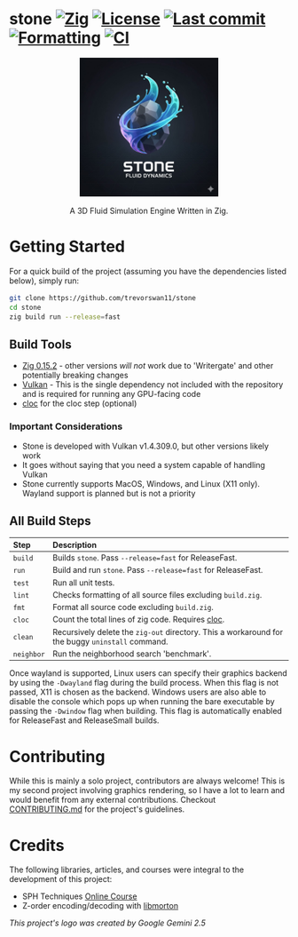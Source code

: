 # stone [![Zig](https://img.shields.io/badge/zig-0.15.2-orange)](https://ziglang.org/) [![License](https://img.shields.io/github/license/trevorswan11/stone)](LICENSE) [![Last commit](https://img.shields.io/github/last-commit/trevorswan11/stone)](https://github.com/trevorswan11/stone) [![Formatting](https://github.com/trevorswan11/stone/actions/workflows/format.yml/badge.svg)](https://github.com/trevorswan11/stone/actions/workflows/format.yml) [![CI](https://github.com/trevorswan11/stone/actions/workflows/ci.yml/badge.svg)](https://github.com/trevorswan11/stone/actions/workflows/ci.yml)

<p align="center">
  <img src="/.github/resources/logo.jpg" alt="stone logo" width="250"/>
</p>

<p align="center">
  A 3D Fluid Simulation Engine Written in Zig.
</p>

# Getting Started
For a quick build of the project (assuming you have the dependencies listed below), simply run:
```sh
git clone https://github.com/trevorswan11/stone
cd stone
zig build run --release=fast
```

## Build Tools
- [Zig 0.15.2](https://ziglang.org/download/) - other versions _will not_ work due to 'Writergate' and other potentially breaking changes
- [Vulkan](https://vulkan.lunarg.com/) - This is the single dependency not included with the repository and is required for running any GPU-facing code
- [cloc](https://github.com/AlDanial/cloc) for the cloc step (optional)

### Important Considerations
- Stone is developed with Vulkan v1.4.309.0, but other versions likely work
- It goes without saying that you need a system capable of handling Vulkan
- Stone currently supports MacOS, Windows, and Linux (X11 only). Wayland support is planned but is not a priority

## All Build Steps
| **Step**    | Description                                                                                      |
|:------------|:-------------------------------------------------------------------------------------------------|
| `build`     | Builds `stone`. Pass `--release=fast` for ReleaseFast.                                           |
| `run`       | Build and run `stone`. Pass `--release=fast` for ReleaseFast.                                    |
| `test`      | Run all unit tests.                                                                              |
| `lint`      | Checks formatting of all source files excluding `build.zig`.                                     |
| `fmt`       | Format all source code excluding `build.zig`.                                                    |
| `cloc`      | Count the total lines of zig code. Requires [cloc](https://github.com/AlDanial/cloc).            |
| `clean`     | Recursively delete the `zig-out` directory. This a workaround for the buggy `uninstall` command. |
| `neighbor`  | Run the neighborhood search 'benchmark'.                                                         |

Once wayland is supported, Linux users can specify their graphics backend by using the `-Dwayland` flag during the build process. When this flag is not passed, X11 is chosen as the backend. Windows users are also able to disable the console which pops up when running the bare executable by passing the `-Dwindow` flag when building. This flag is automatically enabled for ReleaseFast and ReleaseSmall builds.

# Contributing
While this is mainly a solo project, contributors are always welcome! This is my second project involving graphics rendering, so I have a lot to learn and would benefit from any external contributions. Checkout [CONTRIBUTING.md](.github/CONTRIBUTING.md) for the project's guidelines.

# Credits
The following libraries, articles, and courses were integral to the development of this project:
- SPH Techniques [Online Course](https://sph-tutorial.physics-simulation.org/)
- Z-order encoding/decoding with [libmorton](https://www.forceflow.be/2016/01/18/libmorton-a-library-for-morton-order-encoding-decoding/)

_This project's logo was created by Google Gemini 2.5_